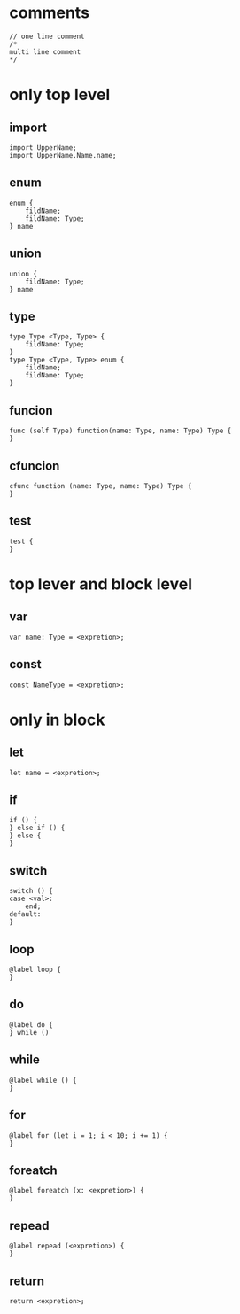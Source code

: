 # comments 
```
// one line comment
/*
multi line comment
*/
```

# only top level
## import 
```
import UpperName;
import UpperName.Name.name;
```

## enum
```
enum {
    fildName;
    fildName: Type;
} name
```

## union
```
union {
    fildName: Type;
} name
```

## type
```
type Type <Type, Type> {
    fildName: Type;
}
type Type <Type, Type> enum {
    fildName;
    fildName: Type;
}
```

## funcion
```
func (self Type) function(name: Type, name: Type) Type {
}
```

## cfuncion
```
cfunc function (name: Type, name: Type) Type {
}
```

## test
```
test {
}
```

# top lever and block level
## var
```
var name: Type = <expretion>;
```

## const
```
const NameType = <expretion>;
```

# only in block
## let
```
let name = <expretion>;
```

## if
```
if () {
} else if () {
} else {
}
```

## switch
```
switch () {
case <val>:
    end;
default:
}
```

## loop
```
@label loop {
}
```

## do
```
@label do {
} while ()
```

## while
```
@label while () {
}
```

## for
```
@label for (let i = 1; i < 10; i += 1) {
}
```

## foreatch
```
@label foreatch (x: <expretion>) {
}
```

## repead
```
@label repead (<expretion>) {
}
```

## return
```
return <expretion>;
```
